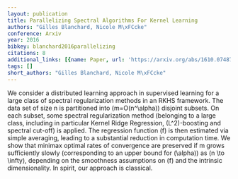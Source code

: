 ```yaml
---
layout: publication
title: Parallelizing Spectral Algorithms For Kernel Learning
authors: "Gilles Blanchard, Nicole M\xFCcke"
conference: Arxiv
year: 2016
bibkey: blanchard2016parallelizing
citations: 8
additional_links: [{name: Paper, url: 'https://arxiv.org/abs/1610.07487'}]
tags: []
short_authors: "Gilles Blanchard, Nicole M\xFCcke"
---
```

We consider a distributed learning approach in supervised learning for a
large class of spectral regularization methods in an RKHS framework. The data
set of size n is partitioned into \(m=O(n^\alpha)\) disjoint subsets. On each
subset, some spectral regularization method (belonging to a large class,
including in particular Kernel Ridge Regression, \(L^2\)-boosting and spectral
cut-off) is applied. The regression function \(f\) is then estimated via simple
averaging, leading to a substantial reduction in computation time. We show that
minimax optimal rates of convergence are preserved if m grows sufficiently
slowly (corresponding to an upper bound for \(\alpha\)) as \(n \to \infty\),
depending on the smoothness assumptions on \(f\) and the intrinsic
dimensionality. In spirit, our approach is classical.